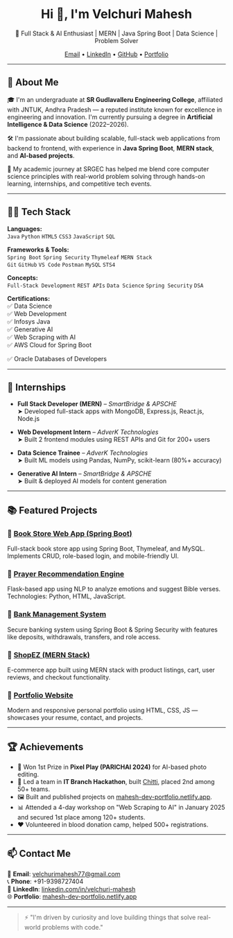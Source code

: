 <h1 align="center">Hi 👋, I'm Velchuri Mahesh</h1>

<p align="center">
  🚀 Full Stack & AI Enthusiast | MERN | Java Spring Boot | Data Science | Problem Solver  
</p>

<p align="center">
  <a href="mailto:velchurimahesh77@gmail.com">Email</a> • 
  <a href="https://www.linkedin.com/in/velchuri-mahesh/">LinkedIn</a> • 
  <a href="https://github.com/VelchuriMahesh">GitHub</a> • 
  <a href="https://mahesh-dev-portfolio.netlify.app/">Portfolio</a>
</p>

---



## 💼 About Me

🎓 I'm an undergraduate at **SR Gudlavalleru Engineering College**, affiliated with JNTUK, Andhra Pradesh — a reputed institute known for excellence in engineering and innovation. I'm currently pursuing a degree in **Artificial Intelligence & Data Science** (2022–2026).  

🛠️ I'm passionate about building scalable, full-stack web applications from backend to frontend, with experience in **Java Spring Boot**, **MERN stack**, and **AI-based projects**.

🏫 My academic journey at SRGEC has helped me blend core computer science principles with real-world problem solving through hands-on learning, internships, and competitive tech events.


---

## 🧑‍💻 Tech Stack

**Languages:**  
`Java` `Python` `HTML5` `CSS3` `JavaScript` `SQL`

**Frameworks & Tools:**  
`Spring Boot` `Spring Security` `Thymeleaf` `MERN Stack`  
`Git` `GitHub` `VS Code` `Postman` `MySQL` `STS4`

**Concepts:**  
`Full-Stack Development` `REST APIs` `Data Science` `Spring Security` `DSA`

**Certifications:**  
✅ Data Science  
✅ Web Development  
✅ Infosys Java  
✅ Generative AI  
✅ Web Scraping with AI  
✅ AWS Cloud for Spring Boot

✅ Oracle Databases of Developers

---

## 🧠 Internships

- **Full Stack Developer (MERN)** – *SmartBridge & APSCHE*  
  ➤ Developed full-stack apps with MongoDB, Express.js, React.js, Node.js

- **Web Development Intern** – *AdverK Technologies*  
  ➤ Built 2 frontend modules using REST APIs and Git for 200+ users

- **Data Science Trainee** – *AdverK Technologies*  
  ➤ Built ML models using Pandas, NumPy, scikit-learn (80%+ accuracy)

- **Generative AI Intern** – *SmartBridge & APSCHE*  
  ➤ Built & deployed AI models for content generation

---

## 📚 Featured Projects

### 🔹 [Book Store Web App (Spring Boot)](https://github.com/VelchuriMahesh/Book-Store-Web-Application)
Full-stack book store app using Spring Boot, Thymeleaf, and MySQL. Implements CRUD, role-based login, and mobile-friendly UI.

### 🔹 [Prayer Recommendation Engine](https://github.com/VelchuriMahesh/prayer-recommendation-engine)
Flask-based app using NLP to analyze emotions and suggest Bible verses. Technologies: Python, HTML, JavaScript.

### 🔹 [Bank Management System](https://github.com/VelchuriMahesh/springboot-bank-management-app)
Secure banking system using Spring Boot & Spring Security with features like deposits, withdrawals, transfers, and role access.

### 🔹 [ShopEZ (MERN Stack)](https://github.com/VelchuriMahesh/client)
E-commerce app built using MERN stack with product listings, cart, user reviews, and checkout functionality.

### 🔹 [Portfolio Website](https://github.com/VelchuriMahesh/Mahesh-portfolio)
Modern and responsive personal portfolio using HTML, CSS, JS — showcases your resume, contact, and projects.

---

## 🏆 Achievements

- 🥇 Won 1st Prize in **Pixel Play (PARICHAI 2024)** for AI-based photo editing.
- 🥈 Led a team in **IT Branch Hackathon**, built [Chitti](https://chitti-zeta.vercel.app/), placed 2nd among 50+ teams.
- 🖼️ Built and published projects on [mahesh-dev-portfolio.netlify.app](https://mahesh-dev-portfolio.netlify.app/).
- 📊 Attended a 4-day workshop on "Web Scraping to AI" in January 2025 and secured 1st place among 120+ students.
- ❤️ Volunteered in blood donation camp, helped 500+ registrations.

---

## 📫 Contact Me

📧 **Email**: velchurimahesh77@gmail.com  
📞 **Phone**: +91-9398727404  
🔗 **LinkedIn**: [linkedin.com/in/velchuri-mahesh](https://www.linkedin.com/in/velchuri-mahesh/)  
🌐 **Portfolio**: [mahesh-dev-portfolio.netlify.app](https://mahesh-dev-portfolio.netlify.app/)


---

> ⚡ "I'm driven by curiosity and love building things that solve real-world problems with code."

